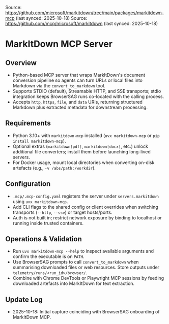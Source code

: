 Source: https://github.com/microsoft/markitdown/tree/main/packages/markitdown-mcp (last synced: 2025-10-18)
Source: https://github.com/mcp/microsoft/markitdown (last synced: 2025-10-18)

# MarkItDown MCP Server

## Overview
- Python-based MCP server that wraps MarkItDown's document conversion pipeline so agents can turn URLs or local files into Markdown via the `convert_to_markdown` tool.
- Supports STDIO (default), Streamable HTTP, and SSE transports; stdio integration keeps BrowserSAG runs co-located with the calling process.
- Accepts `http`, `https`, `file`, and `data` URIs, returning structured Markdown plus extracted metadata for downstream processing.

## Requirements
- Python 3.10+ with `markitdown-mcp` installed (`uvx markitdown-mcp` or `pip install markitdown-mcp`).
- Optional extras (`markitdown[pdf]`, `markitdown[docx]`, etc.) unlock additional file converters; install them before launching long-lived servers.
- For Docker usage, mount local directories when converting on-disk artefacts (e.g., `-v /abs/path:/workdir`).

## Configuration
- `.mcp/.mcp-config.yaml` registers the server under `servers.markitdown` using `uvx markitdown-mcp`.
- Add CLI flags to the shared config or client overrides when switching transports (`--http`, `--sse`) or target hosts/ports.
- Auth is not built in; restrict network exposure by binding to localhost or running inside trusted containers.

## Operations & Validation
- Run `uvx markitdown-mcp --help` to inspect available arguments and confirm the executable is on `PATH`.
- Use BrowserSAG prompts to call `convert_to_markdown` when summarising downloaded files or web resources. Store outputs under `telemetry/runs/<run_id>/browser/`.
- Combine with Chrome DevTools or Playwright MCP sessions by feeding downloaded artefacts into MarkItDown for text extraction.

## Update Log
- 2025-10-18: Initial capture coinciding with BrowserSAG onboarding of MarkItDown MCP.
